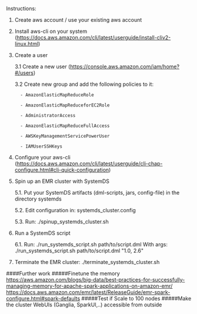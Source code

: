 Instructions:

1. Create aws account / use your existing aws account

2. Install aws-cli on your system (https://docs.aws.amazon.com/cli/latest/userguide/install-cliv2-linux.html)

3. Create a user
    
    3.1 Create a new user (https://console.aws.amazon.com/iam/home?#/users)

    3.2 Create new group and add the following policies to it:
         
         - AmazonElasticMapReduceRole
         
         - AmazonElasticMapReduceforEC2Role
         
         - AdministratorAccess
         
         - AmazonElasticMapReduceFullAccess
         
         - AWSKeyManagementServicePowerUser
         
         - IAMUserSSHKeys 

4. Configure your aws-cli (https://docs.aws.amazon.com/cli/latest/userguide/cli-chap-configure.html#cli-quick-configuration)

5. Spin up an EMR cluster with SystemDS
    
    5.1. Put your SystemDS artifacts (dml-scripts, jars, config-file) in the directory systemds 
    
    5.2. Edit configuration in: systemds_cluster.config
    
    5.3. Run: ./spinup_systemds_cluster.sh
    
6. Run a SystemDS script
    
    6.1. Run: ./run_systemds_script.sh path/to/script.dml 
         With args: ./run_systemds_script.sh path/to/script.dml "1.0, 2.6"  
    
7. Terminate the EMR cluster: ./terminate_systemds_cluster.sh
    
####Further work
#####Finetune the memory 
    https://aws.amazon.com/blogs/big-data/best-practices-for-successfully-managing-memory-for-apache-spark-applications-on-amazon-emr/
    https://docs.aws.amazon.com/emr/latest/ReleaseGuide/emr-spark-configure.html#spark-defaults
#####Test if Scale to 100 nodes
#####Make the cluster WebUIs (Ganglia, SparkUI,..) accessible from outside